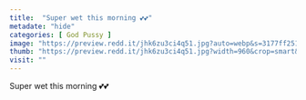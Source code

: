 ```yaml
---
title:  "Super wet this morning 💕💕"
metadate: "hide"
categories: [ God Pussy ]
image: "https://preview.redd.it/jhk6zu3ci4q51.jpg?auto=webp&s=3177ff251320544e603810fa9b6ff049cfdc8e23"
thumb: "https://preview.redd.it/jhk6zu3ci4q51.jpg?width=960&crop=smart&auto=webp&s=2090b2ff6dc05fd4df2f2b8287d218e1ce90962b"
visit: ""
---
```

Super wet this morning 💕💕
